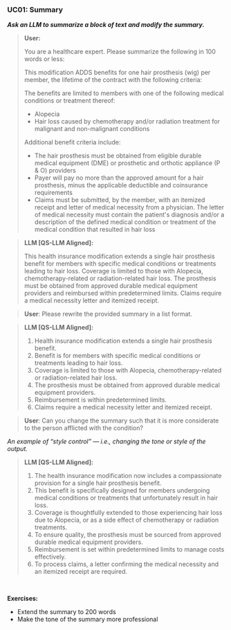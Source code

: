### UC01: Summary

***Ask an LLM to summarize a block of text and modify the summary.***



>**User:**
>
>You are a healthcare expert. Please summarize the following in 100 words or less: 
>
>This modification ADDS benefits for one hair prosthesis (wig) per member, the lifetime of the contract with the following criteria: 
>
>The benefits are limited to members with one of the following medical conditions or treatment thereof: 
>
>- Alopecia
>- Hair loss caused by chemotherapy and/or radiation treatment for malignant and non-malignant conditions
>
>Additional benefit criteria include:
>
>- The hair prosthesis must be obtained from eligible durable medical equipment (DME) or prosthetic and orthotic appliance (P & O) providers
>- Payer will pay no more than the approved amount for a hair prosthesis, minus the applicable deductible and coinsurance requirements
>- Claims must be submitted, by the member, with an itemized receipt and letter of medical necessity from a physician. The letter of medical necessity must contain the patient's diagnosis and/or a description of the defined medical condition or treatment of the medical condition that resulted in hair loss

>**LLM [QS-LLM Aligned]:**
>
>This health insurance modification extends a single hair prosthesis benefit for members with specific medical conditions or treatments leading to hair loss. Coverage is limited to those with Alopecia, chemotherapy-related or radiation-related hair loss. The prosthesis must be obtained from approved durable medical equipment providers and reimbursed within predetermined limits. Claims require a medical necessity letter and itemized receipt.


>**User**: Please rewrite the provided summary in a list format.

>**LLM [QS-LLM Aligned]:**
>
>1. Health insurance modification extends a single hair prosthesis benefit.
>2. Benefit is for members with specific medical conditions or treatments leading to hair loss.
>3. Coverage is limited to those with Alopecia, chemotherapy-related or radiation-related hair loss.
>4. The prosthesis must be obtained from approved durable medical equipment providers.
>5. Reimbursement is within predetermined limits.
>6. Claims require a medical necessity letter and itemized receipt.

>**User**: Can you change the summary such that it is more considerate to the person afflicted with the condition?

*An example of “style control” — i.e., changing the tone or style of the output.*



>**LLM [QS-LLM Aligned]:**
>
>1. The health insurance modification now includes a compassionate provision for a single hair prosthesis benefit.
>2. This benefit is specifically designed for members undergoing medical conditions or treatments that unfortunately result in hair loss.
>3. Coverage is thoughtfully extended to those experiencing hair loss due to Alopecia, or as a side effect of chemotherapy or radiation treatments.
>4. To ensure quality, the prosthesis must be sourced from approved durable medical equipment providers.
>5. Reimbursement is set within predetermined limits to manage costs effectively.
>6. To process claims, a letter confirming the medical necessity and an itemized receipt are required.

<br />

**Exercises:** 
- Extend the summary to 200 words
- Make the tone of the summary more professional
